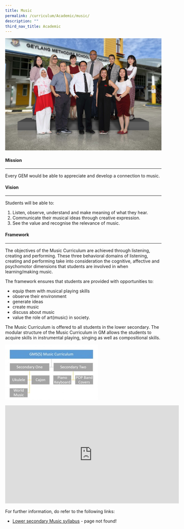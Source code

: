 ```yaml
---
title: Music
permalink: /curriculum/Academic/music/
description: ""
third_nav_title: Academic
---
```

![](/images/Aesthetics%20Craft%20n%20Technology%20copy.jpg)

#### Mission
-------

Every GEM would be able to appreciate and develop a connection to music.

#### Vision
------

Students will be able to:

1.  Listen, observe, understand and make meaning of what they hear.
2.  Communicate their musical ideas through creative expression.
3.  See the value and recognise the relevance of music.

#### Framework
---------

The objectives of the Music Curriculum are achieved through listening, creating and performing. These three behavioral domains of listening, creating and performing take into consideration the cognitive, affective and psychomotor dimensions that students are involved in when learning/making music.

The framework ensures that students are provided with opportunities to:

*   equip them with musical playing skills
*   observe their environment
*   generate ideas
*   create music
*   discuss about music
*   value the role of art(music) in society.

The Music Curriculum is offered to all students in the lower secondary. The modular structure of the Music Curriculum in GM allows the students to acquire skills in instrumental playing, singing as well as compositional skills.

![](/images/music-300x178.jpg)

<iframe width="560" height="315" src="https://www.youtube.com/embed/2Jxwx2-flz4" title="YouTube video player" frameborder="0" allow="accelerometer; autoplay; clipboard-write; encrypted-media; gyroscope; picture-in-picture" allowfullscreen></iframe>

For further information, do refer to the following links:

*   [Lower secondary Music syllabus](https://www.moe.gov.sg/docs/default-source/document/education/syllabuses/arts-education/files/2015_Music_Teaching_and_Learning_Syllabus_(Primary_and_Lower_Secondary).pdf) - page not found!